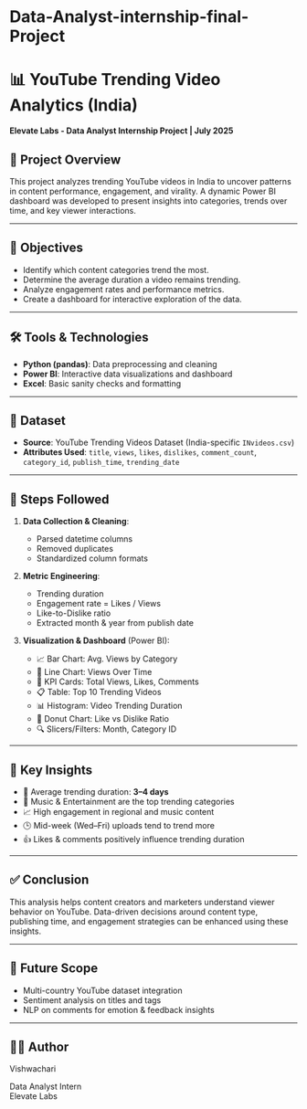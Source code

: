 # Data-Analyst-internship-final-Project

# 📊 YouTube Trending Video Analytics (India)

**Elevate Labs - Data Analyst Internship Project | July 2025**

## 📌 Project Overview

This project analyzes trending YouTube videos in India to uncover patterns in content performance, engagement, and virality. A dynamic Power BI dashboard was developed to present insights into categories, trends over time, and key viewer interactions.

---

## 🧠 Objectives

- Identify which content categories trend the most.
- Determine the average duration a video remains trending.
- Analyze engagement rates and performance metrics.
- Create a dashboard for interactive exploration of the data.

---

## 🛠️ Tools & Technologies

- **Python (pandas)**: Data preprocessing and cleaning
- **Power BI**: Interactive data visualizations and dashboard
- **Excel**: Basic sanity checks and formatting

---

## 🧾 Dataset

- **Source**: YouTube Trending Videos Dataset (India-specific `INvideos.csv`)
- **Attributes Used**: `title`, `views`, `likes`, `dislikes`, `comment_count`, `category_id`, `publish_time`, `trending_date`

---

## 🔄 Steps Followed

1. **Data Collection & Cleaning**:
   - Parsed datetime columns
   - Removed duplicates
   - Standardized column formats

2. **Metric Engineering**:
   - Trending duration
   - Engagement rate = Likes / Views
   - Like-to-Dislike ratio
   - Extracted month & year from publish date

3. **Visualization & Dashboard** (Power BI):
   - 📈 Bar Chart: Avg. Views by Category
   - 📅 Line Chart: Views Over Time
   - 🧮 KPI Cards: Total Views, Likes, Comments
   - 📋 Table: Top 10 Trending Videos
   - 📊 Histogram: Video Trending Duration
   - 🍩 Donut Chart: Like vs Dislike Ratio
   - 🔍 Slicers/Filters: Month, Category ID

---

## 📍 Key Insights

- 📆 Average trending duration: **3–4 days**
- 🎵 Music & Entertainment are the top trending categories
- 📈 High engagement in regional and music content
- 🕒 Mid-week (Wed–Fri) uploads tend to trend more
- 👍 Likes & comments positively influence trending duration

---

## ✅ Conclusion

This analysis helps content creators and marketers understand viewer behavior on YouTube. Data-driven decisions around content type, publishing time, and engagement strategies can be enhanced using these insights.

---

## 🚀 Future Scope

- Multi-country YouTube dataset integration
- Sentiment analysis on titles and tags
- NLP on comments for emotion & feedback insights
---

## 🧑‍💻 Author

Vishwachari 

Data Analyst Intern  
Elevate Labs  
